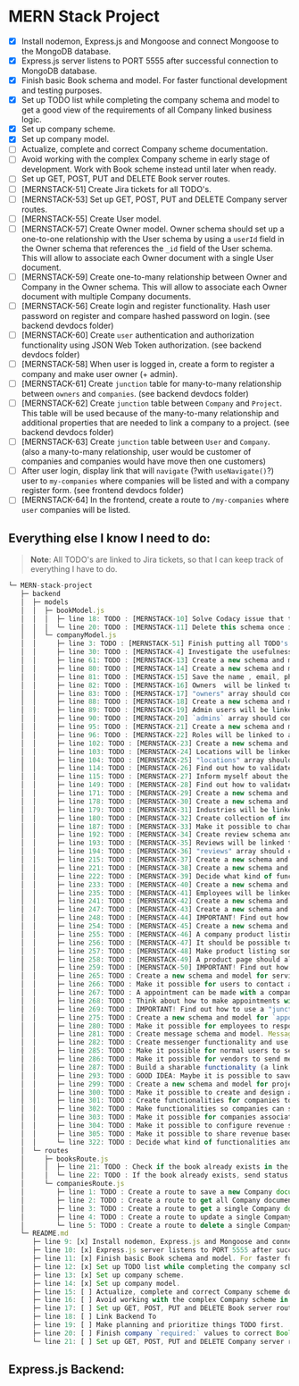 # MERN Stack Project

- [x] Install nodemon, Express.js and Mongoose and connect Mongoose to the MongoDB database.
- [x] Express.js server listens to PORT 5555 after successful connection to MongoDB database.
- [x] Finish basic Book schema and model. For faster functional development and testing purposes.
- [x] Set up TODO list while completing the company schema and model to get a good view of the requirements of all Company linked business logic.
- [x] Set up company scheme.
- [x] Set up company model.
- [ ] Actualize, complete and correct Company scheme documentation.
- [ ] Avoid working with the complex Company scheme in early stage of development. Work with Book scheme instead until later when ready.
- [ ] Set up GET, POST, PUT and DELETE Book server routes.
- [ ] [MERNSTACK-51] Create Jira tickets for all TODO's.
- [ ] [MERNSTACK-53] Set up GET, POST, PUT and DELETE Company server routes.
- [ ] [MERNSTACK-55] Create User model.
- [ ] [MERNSTACK-57] Create Owner model. Owner schema should set up a one-to-one relationship with the User schema by using a `userId` field in the Owner schema that references the `_id` field of the User schema. This will allow to associate each Owner document with a single User document.
- [ ] [MERNSTACK-59] Create one-to-many relationship between Owner and Company in the Owner schema. This will allow to associate each Owner document with multiple Company documents.
- [ ] [MERNSTACK-56] Create login and register functionality. Hash user password on register and compare hashed password on login. (see backend devdocs folder)
- [ ] [MERNSTACK-60] Create `user` authentication and authorization functionality using JSON Web Token authorization. (see backend devdocs folder)
- [ ] [MERNSTACK-58] When user is logged in, create a form to register a company and make user owner (+ admin).
- [ ] [MERNSTACK-61] Create `junction` table for many-to-many relationship between `owners` and `companies`. (see backend devdocs folder)
- [ ] [MERNSTACK-62] Create `junction` table between `Company` and `Project`. This table will be used because of the many-to-many relationship and additional properties that are needed to link a company to a project. (see backend devdocs folder)
- [ ] [MERNSTACK-63] Create `junction` table between `User` and `Company`. (also a many-to-many relationship, user would be customer of companies and companies would have move then one customers)
- [ ] After user login, display link that will `navigate` (?with `useNavigate()`?) user to `my-companies` where companies will be listed and with a company register form. (see frontend devdocs folder)
- [ ] [MERNSTACK-64] In the frontend, create a route to `/my-companies` where `user` companies will be listed.

## Everything else I know I need to do:

> **Note**: All TODO's are linked to Jira tickets, so that I can keep track of everything I have to do.

```javascript
└─ MERN-stack-project
   ├─ backend
   │  ├─ models
   │  │  ├─ bookModel.js
   │  │  │  ├─ line 18: TODO : [MERNSTACK-10] Solve Codacy issue that ticketnumber is not used.
   │  │  │  └─ line 20: TODO : [MERNSTACK-11] Delete this schema once it is no longer needed.
   │  │  └─ companyModel.js
   │  │     ├─ line 3: TODO : [MERNSTACK-51] Finish putting all TODO's into Jira tickets.
   │  │     ├─ line 30: TODO : [MERNSTACK-4] Investigate the usefulness of generating an id myself.
   │  │     ├─ line 61: TODO : [MERNSTACK-13] Create a new schema and model for address formats. Address formats will be linked to a company, based on an addressFormatId in the addressFormat model.
   │  │     ├─ line 80: TODO : [MERNSTACK-14] Create a new schema and model for user and one for owner.
   │  │     ├─ line 81: TODO : [MERNSTACK-15] Save the name , email, phone, and role related to the company as properties in a new user model. (to be created)
   │  │     ├─ line 82: TODO : [MERNSTACK-16] Owners  will be linked to a company, based on an ownerId in the owner model.
   │  │     ├─ line 83: TODO : [MERNSTACK-17] "owners" array should contain owner objects with an userId.
   │  │     ├─ line 88: TODO : [MERNSTACK-18] Create a new schema and model for admin users.
   │  │     ├─ line 89: TODO : [MERNSTACK-19] Admin users will be linked to a company, based on an adminUserId in the adminUser model.
   │  │     ├─ line 90: TODO : [MERNSTACK-20] `admins` array should contain admin objects with an adminUserId. (For example: { adminUserId = "1234", role = "owner" })
   │  │     ├─ line 95: TODO : [MERNSTACK-21] Create a new schema and model for roles.
   │  │     ├─ line 96: TODO : [MERNSTACK-22] Roles will be linked to a company (or project), based on an roleId in the role model.
   │  │     ├─ line 102: TODO : [MERNSTACK-23] Create a new schema and model for address.
   │  │     ├─ line 103: TODO : [MERNSTACK-24] Locations will be linked to a company, based on an addressId in the address model.
   │  │     ├─ line 104: TODO : [MERNSTACK-25] "locations" array should contain address objects with all address fields an addressId.
   │  │     ├─ line 114: TODO : [MERNSTACK-26] Find out how to validate correct business and payment details.
   │  │     ├─ line 115: TODO : [MERNSTACK-27] Inform myself about the required payment details for each country or region. (First the Netherlands, then, maybe the rest of the world.)
   │  │     ├─ line 149: TODO : [MERNSTACK-28] Find out how to validate if the correct business and payment details are being used and the REAL "owner" is the only one authorized to change these details.
   │  │     ├─ line 171: TODO : [MERNSTACK-29] Create a new schema and model for company types. Company types will be linked to a company, based on an companyTypeId in the companyType model.
   │  │     ├─ line 178: TODO : [MERNSTACK-30] Create a new schema and model for type of industries, so that the user can select from a list of industries, or add a new one.
   │  │     ├─ line 179: TODO : [MERNSTACK-31] Industries will be linked to a company, based on an industryId in the industry model.
   │  │     ├─ line 180: TODO : [MERNSTACK-32] Create collection of industries, and link the companies in a companies[] property, which should contain company id's of the companies.
   │  │     ├─ line 187: TODO : [MERNSTACK-33] Make it possible to change this value in the user/owner settings.
   │  │     ├─ line 192: TODO : [MERNSTACK-34] Create review schema and model.
   │  │     ├─ line 193: TODO : [MERNSTACK-35] Reviews will be linked to a company, based on an reviewId in the review model. This model should contain the review text, rating, reviewer, timestamp and maybe more.
   │  │     ├─ line 194: TODO : [MERNSTACK-36] "reviews" array should contain review objects with an reviewId.
   │  │     ├─ line 215: TODO : [MERNSTACK-37] Create a new schema and model for premium types. Premium types will be linked to a company, based on an premiumTypeId in the premiumType model.
   │  │     ├─ line 221: TODO : [MERNSTACK-38] Create a new schema and model for vendors. Decide what kind of vendors there are, and what properties they need. Vendors are the business to business users and can possibly be linked to a company, based on an vendorId in the vendor model.
   │  │     ├─ line 222: TODO : [MERNSTACK-39] Decide what kind of functionalities and authorizations vendors have.
   │  │     ├─ line 233: TODO : [MERNSTACK-40] Create a new schema and model for employees.
   │  │     ├─ line 235: TODO : [MERNSTACK-41] Employees will be linked to a company, based on an employeeId in the employee model. (and userId?)
   │  │     ├─ line 241: TODO : [MERNSTACK-42] Create a new schema and model for stories. Stories will be linked to a company, to read on their profile page. Stories will contain a title, text, image, linked customer, linked employees, linked vendors, linked products, linked services, linked projects, and more.
   │  │     ├─ line 247: TODO : [MERNSTACK-43] Create a new schema and model for projects.
   │  │     ├─ line 248: TODO : [MERNSTACK-44] IMPORTANT! Find out how to use a "junction table" to link companies to projects. (many-to-many relationship)
   │  │     ├─ line 254: TODO : [MERNSTACK-45] Create a new schema and model for products. If more than one company would associate to a product, they have to create a project together and work from there. The products from a project should also (optionally) be visible on the associated company profiles.
   │  │     ├─ line 255: TODO : [MERNSTACK-46] A company product listing page should have a search bar, and a filter for industry, rating, price, and more.
   │  │     ├─ line 256: TODO : [MERNSTACK-47] It should be possible to search for products without having to visit a company profile. (search bar on the home page)
   │  │     ├─ line 257: TODO : [MERNSTACK-48] Make product listing something companies can pay for. (premium feature) IMPORTANT: Make sure that the users finds what they search for, that should have BIG priority over paid listings that will feel unpleasant and not logical.
   │  │     ├─ line 258: TODO : [MERNSTACK-49] A product page should also have reviews from customers. (maybe also from employees and vendors?)
   │  │     ├─ line 259: TODO : [MERNSTACK-50] IMPORTANT! Find out how to use a "junction table" to link companies to products and products to projects. (many-to-many relationship)
   │  │     ├─ line 265: TODO : Create a new schema and model for services. If more than one company would associate to a service, they have to create a project together and work from there. The services from a project should also (optionally) be visible on the associated company profiles.
   │  │     ├─ line 266: TODO : Make it possible for users to contact a company for about a service with chat and video call (maybe chat and video calls should be a premium features, decide about this later).
   │  │     ├─ line 267: TODO : A appointment can be made with a company, with the advantage that the service delivered to the customer can be linked to a story on the company/project profile page. The customer, employee, vendor, product, service, and more can be linked to the story and leave their part of the message, this way a customer (user) can maybe have a beneficial price in return for a review with rating.
   │  │     ├─ line 268: TODO : Think about how to make appointments with companies, how the agenda model and schema should look like, and how to link appointments to stories.
   │  │     ├─ line 269: TODO : IMPORTANT! Find out how to use a "junction table" to link companies and projects to services. (many-to-many relationship)
   │  │     ├─ line 275: TODO : Create a new schema and model for `appointment`. An appointment will be linked to a company or project, based on an appointmentId in the appointment model. Employees, users, vendors, products, a service and more can be linked to an appointment.
   │  │     ├─ line 280: TODO : Make it possible for employees to respond on service contact chat/video call requests, and make appointments with customers. (premium feature? Maybe "bronze": 2 employees, "silver": 5 employees, "gold": 10 employees, "platinum": 20 employees, "astronomical": unlimited, something like that.)
   │  │     ├─ line 281: TODO : Create message schema and model. Messages will be linked to a company, based on an messageId in the message model. This model should contain the message text, timestamp, and more. Messages will be linked to a company, based on an messageId in the message model. This is a one-to-many relationship, between company and messages OR project and messages. It should not be hard to switch between the `company messenger inbox` and the `project messenger inbox`.
   │  │     ├─ line 282: TODO : Create messenger functionality and use encryption for the privacy and security of the messages. Never store the encryption key in the database, only encrypt and decrypt the messages in the frontend. (Use a library for this)
   │  │     ├─ line 285: TODO : Make it possible for normal users to send messages to a company, project or employee. Make it possible for employees to respond to messages from users.
   │  │     ├─ line 286: TODO : Make it possible for vendors to send messages to a company, project or employee. (Employees have to be authorized by the company (main) owner to connect with vendors). Make it possible for (authorized) employees, owners and companies to respond to messages from vendors.
   │  │     ├─ line 287: TODO : Build a sharable functionality (a link to each functionality, agreement, project, product, revenue agreement, appointment or whatever) in all features where it is possible to communicate about between 2 related users. Make it possible to share a link from one to another if both users (companies, owners, (authorized) employees, project associates or whichever other user that is associated to each other in that specific "thing" they use, share (or possibly CAN share), or whatever way they (can) relate to each other for EVERY possible functionality and feature I can think of to be USEFUL and NOT too distracting from ANY more important things (functionalities or features).
   │  │     ├─ line 293: TODO : GOOD IDEA: Maybe it is possible to save the agenda data in a separate agenda model and schema, and link the agenda to the company, project or user. (one-to-one relationship) And think about how to link the agenda  to company`, `project`` and even `user` schemes and models.
   │  │     ├─ line 299: TODO : Create a new schema and model for projects. Projects will be linked to a company, based on an projectId in the project model. (and maybe userId's? or employeeId's)
   │  │     ├─ line 300: TODO : Make it possible to create and design a project profile page, with a storyline of stories linked to companies, employees, associated customers, reviews, ratings and more. Authorize employees to change project settings. (premium feature? Maybe "bronze": 2 employees, "silver": 5 employees, "gold": 10 employees, "platinum": 20 employees, "astronomical": unlimited, something like that.)
   │  │     ├─ line 301: TODO : Create functionalities for companies to automatically share costs for premium features, based on a percentage all associated companies have to agree on for this to work.
   │  │     ├─ line 302: TODO : Make functionalities so companies can share the revenue of a projects products and services, based on a percentage all associated companies have to agree on for this to work, or share revenue based on the assigned employees (from a specific company) that are associated to the delivered products and services.
   │  │     ├─ line 303: TODO : Make it possible for companies associated to projects to share revenue per service or product.
   │  │     ├─ line 304: TODO : Make it possible to configure revenue sharing per product, per service based on from which profile page the product or service was ordered.
   │  │     ├─ line 305: TODO : Make it possible to share revenue based on which company performs the service.
   │  │     └─ line 322: TODO : Decide what kind of functionalities and authorizations employees have. Owners should automatically have employee rights and functionalities.
   │  └─ routes
   │     ├─ booksRoute.js
   │     │  ├─ line 21: TODO : Check if the book already exists in the database. Hint: Use the findOne method and consider using `unique: true` in the book schema.
   │     │  └─ line 22: TODO : If the book already exists, send status 409 response and a (error) message to inform the client.
   │     └─ companiesRoute.js
   │        ├─ line 1: TODO : Create a route to save a new Company document in the database.
   │        ├─ line 2: TODO : Create a route to get all Company documents from the database.
   │        ├─ line 3: TODO : Create a route to get a single Company document from the database.
   │        ├─ line 4: TODO : Create a route to update a single Company document in the database.
   │        └─ line 5: TODO : Create a route to delete a single Company document from the database.
   └─ README.md
      ├─ line 9: [x] Install nodemon, Express.js and Mongoose and connect Mongoose to the MongoDB database.
      ├─ line 10: [x] Express.js server listens to PORT 5555 after successful connection to MongoDB database.
      ├─ line 11: [x] Finish basic Book schema and model. For faster functional development and testing purposes.
      ├─ line 12: [x] Set up TODO list while completing the company schema and model to get a good view of the requirements of all Company linked business logic.
      ├─ line 13: [x] Set up company scheme.
      ├─ line 14: [x] Set up company model.
      ├─ line 15: [ ] Actualize, complete and correct Company scheme documentation.
      ├─ line 16: [ ] Avoid working with the complex Company scheme in early stage of development. Work with Book scheme instead until later when ready.
      ├─ line 17: [ ] Set up GET, POST, PUT and DELETE Book server routes.
      ├─ line 18: [ ] Link Backend To
      ├─ line 19: [ ] Make planning and prioritize things TODO first.
      ├─ line 20: [ ] Finish company `required:` values to correct Boolean value.
      └─ line 21: [ ] Set up GET, POST, PUT and DELETE Company server routes.

```

## Express.js Backend:
